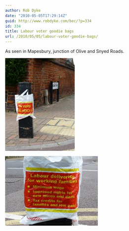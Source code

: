 ```yaml
---
author: Rob Dyke
date: "2010-05-05T17:29:14Z"
guid: http://www.robdyke.com/bec/?p=334
id: 334
title: Labour voter goodie bags
url: /2010/05/05/labour-voter-goodie-bags/
---
```

As seen in Mapesbury, junction of Olive and Snyed Roads.

[<img class="alignleft size-medium wp-image-333" title="P1000522" src="/pubfiles/2010/05/P1000522-e1273076867823-225x300.jpg" alt="" width="225" height="300" />](/pubfiles/2010/05/P1000522-e1273076867823.jpg)

[<img class="alignleft size-medium wp-image-332" title="P1000523" src="/pubfiles/2010/05/P1000523-300x225.jpg" alt="" width="300" height="225" />](/pubfiles/2010/05/P1000523.jpg)